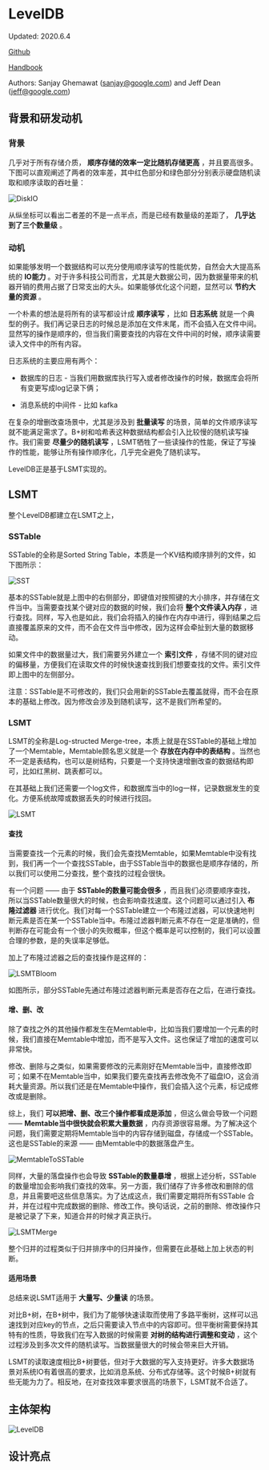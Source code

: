 # LevelDB

Updated: 2020.6.4

[Github](https://github.com/google/leveldb)

[Handbook](https://leveldb-handbook.readthedocs.io/zh/latest/basic.html)

Authors: Sanjay Ghemawat (sanjay@google.com) and Jeff Dean (jeff@google.com)



## 背景和研发动机

### 背景

几乎对于所有存储介质， **顺序存储的效率一定比随机存储更高** ，并且要高很多。下图可以直观阐述了两者的效率差，其中红色部分和绿色部分分别表示硬盘随机读取和顺序读取的吞吐量：

![DiskIO](./images/disk_io.png)

从纵坐标可以看出二者差的不是一点半点，而是已经有数量级的差距了， **几乎达到了三个数量级** 。

### 动机

如果能够发明一个数据结构可以充分使用顺序读写的性能优势，自然会大大提高系统的 **IO能力** 。对于许多科技公司而言，尤其是大数据公司，因为数据量带来的机器开销的费用占据了日常支出的大头。如果能够优化这个问题，显然可以 **节约大量的资源** 。

一个朴素的想法是将所有的读写都设计成 **顺序读写** ，比如 **日志系统** 就是一个典型的例子。我们再记录日志的时候总是添加在文件末尾，而不会插入在文件中间。显然写的操作是顺序的，但当我们需要查找的内容在文件中间的时候，顺序读需要读入文件中的所有内容。

日志系统的主要应用有两个：

* 数据库的日志 - 当我们用数据库执行写入或者修改操作的时候，数据库会将所有变更写成log记录下俩；

* 消息系统的中间件 - 比如 kafka

在复杂的增删改查场景中，尤其是涉及到 **批量读写** 的场景，简单的文件顺序读写就不能满足需求了。B+树和哈希表这种数据结构都会引入比较慢的随机读写操作。我们需要 **尽量少的随机读写** ，LSMT牺牲了一些读操作的性能，保证了写操作的性能，能够让所有操作顺序化，几乎完全避免了随机读写。

LevelDB正是基于LSMT实现的。

## LSMT

整个LevelDB都建立在LSMT之上，

### SSTable

SSTable的全称是Sorted String Table，本质是一个KV结构顺序排列的文件，如下图所示：

![SST](./images/sst.png)

基本的SSTable就是上图中的右侧部分，即键值对按照键的大小排序，并存储在文件当中。当需要查找某个键对应的数据的时候，我们会将 **整个文件读入内存** ，进行查找。同样，写入也是如此，我们会将插入的操作在内存中进行，得到结果之后直接覆盖原来的文件，而不会在文件当中修改，因为这样会牵扯到大量的数据移动。

如果文件中的数据量过大，我们需要另外建立一个 **索引文件** ，存储不同的键对应的偏移量，方便我们在读取文件的时候快速查找到我们想要查找的文件。索引文件即上图中的左侧部分。

注意：SSTable是不可修改的，我们只会用新的SSTable去覆盖就得，而不会在原本的基础上修改。因为修改会涉及到随机读写，这不是我们所希望的。

### LSMT

LSMT的全称是Log-structed Merge-tree，本质上就是在SSTable的基础上增加了一个Memtable，Memtable顾名思义就是一个 **存放在内存中的表结构** 。当然也不一定是表结构，也可以是树结构，只要是一个支持快速增删改查的数据结构即可，比如红黑树、跳表都可以。

在其基础上我们还需要一个log文件，和数据库当中的log一样，记录数据发生的变化。方便系统故障或数据丢失的时候进行找回。

![LSMT](./images/lsmt.png)

#### 查找

当需要查找一个元素的时候，我们会先查找Memtable，如果Memtable中没有找到，我们再一个一个查找SSTable，由于SSTable当中的数据也是顺序存储的，所以我们可以使用二分查找，整个查找的过程会很快。

有一个问题 —— 由于 **SSTable的数量可能会很多** ，而且我们必须要顺序查找，所以当SSTable数量很大的时候，也会影响查找速度。这个问题可以通过引入 **布隆过滤器** 进行优化。我们对每一个SSTable建立一个布隆过滤器，可以快速地判断元素是否在某一个SSTable当中。布隆过滤器判断元素不存在一定是准确的，但判断存在可能会有一个很小的失败概率，但这个概率是可以控制的，我们可以设置合理的参数，是的失误率足够低。

加上了布隆过滤器之后的查找操作是这样的：

![LSMTBloom](./images/lsmt_bloom.png)

如图所示，部分SSTable先通过布隆过滤器判断元素是否存在之后，在进行查找。

#### 增、删、改

除了查找之外的其他操作都发生在Memtable中，比如当我们要增加一个元素的时候，我们直接在Memtable中增加，而不是写入文件。这也保证了增加的速度可以非常快。

修改、删除与之类似，如果需要修改的元素刚好在Memtable当中，直接修改即可；如果不在Memtable当中，如果我们要先查找再去修改免不了磁盘IO，这会消耗大量资源。所以我们还是在Memtable中操作，我们会插入这个元素，标记成修改或是删除。

综上，我们 **可以把增、删、改三个操作都看成是添加** ，但这么做会导致一个问题 —— **Memtable当中很快就会积累大量数据** ，内存资源很容易爆。为了解决这个问题，我们需要定期将Memtable当中的内容存储到磁盘，存储成一个SSTable。这也是SSTable的来源 —— 由Memtable中的数据落盘产生。

![MemtableToSSTable](./images/memtable2sstable.png)

同样，大量的落盘操作也会导致 **SSTable的数量暴增** ，根据上述分析，SSTable的数量增加会影响我们查找的效率。另一方面，我们储存了许多修改和删除的信息，并且需要吧这些信息落实。为了达成这点，我们需要定期将所有SSTable
合并，并在过程中完成数据的删除、修改工作。换句话说，之前的删除、修改操作只是被记录了下来，知道合并的时候才真正执行。

![LSMTMerge](./images/lsmt_merge.png)

整个归并的过程类似于归并排序中的归并操作，但需要在此基础上加上状态的判断。

#### 适用场景

总结来说LSMT适用于 **大量写、少量读** 的场景。

对比B+树，在B+树中，我们为了能够快速读取而使用了多路平衡树，这样可以迅速找到对应key的节点，之后只需要读入节点中的内容即可。但平衡树需要保持其特有的性质，导致我们在写入数据的时候需要 **对树的结构进行调整和变动** ，这个过程涉及到多次文件的随机读写。当数据量很大的时候会带来巨大开销。

LSMT的读取速度相比B+树要低，但对于大数据的写入支持更好。许多大数据场景对系统IO有着很高的要求，比如消息系统、分布式存储等。这个时候B+树就有些无能为力了。相反地，在对查找效率要求很高的场景下，LSMT就不合适了。

## 主体架构

![LevelDB](./images/leveldb.png)

## 设计亮点
